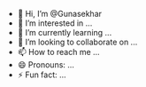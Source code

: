 - 👋 Hi, I’m @Gunasekhar
- 👀 I’m interested in ...
- 🌱 I’m currently learning ...
- 💞️ I’m looking to collaborate on ...
- 📫 How to reach me ...
- 😄 Pronouns: ...
- ⚡ Fun fact: ...

<!---
xpertguna/xpertguna is a ✨ special ✨ repository because its `README.md` (this file) appears on your GitHub profile.
You can click the Preview link to take a look at your changes.
--->
